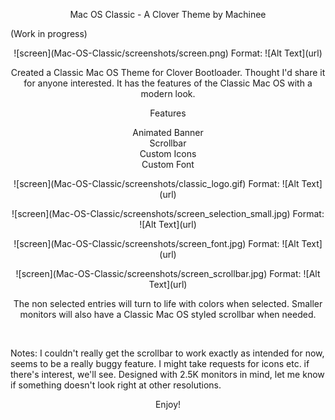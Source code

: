 
<p align="center">Mac OS Classic - A Clover Theme by Machinee</p>
(Work in progress)



<p align="center">
![screen](Mac-OS-Classic/screenshots/screen.png)
Format: ![Alt Text](url)
</p>



<p align="center">Created a Classic Mac OS Theme for Clover Bootloader. Thought I'd share it for anyone interested.
It has the features of the Classic Mac OS with a modern look.</p>


<p align="center">Features</p>

<p align="center">
Animated Banner<br />
Scrollbar<br />
Custom Icons<br />
Custom Font<br />
</p>

<p align="center">
![screen](Mac-OS-Classic/screenshots/classic_logo.gif)
Format: ![Alt Text](url)
</p> 


<p align="center">
![screen](Mac-OS-Classic/screenshots/screen_selection_small.jpg)
Format: ![Alt Text](url)
</p>


<p align="center">
![screen](Mac-OS-Classic/screenshots/screen_font.jpg)
Format: ![Alt Text](url)
</p>


<p align="center">
![screen](Mac-OS-Classic/screenshots/screen_scrollbar.jpg)
Format: ![Alt Text](url)
</p>



<p align="center">The non selected entries will turn to life with colors when selected.
Smaller monitors will also have a Classic Mac OS styled scrollbar when needed.</p>


​


Notes:
I couldn't really get the scrollbar to work exactly as intended for now, seems to be a really buggy feature.
I might take requests for icons etc. if there's interest, we'll see.
Designed with 2.5K monitors in mind, let me know if something doesn't look right at other resolutions.






<p align="center">Enjoy!</p>
